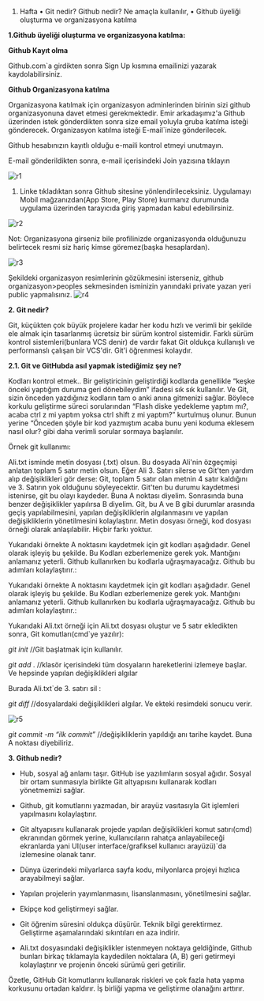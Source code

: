 1. Hafta
   • Git nedir? Github nedir? Ne amaçla kullanılır,
   • Github üyeliği oluşturma ve organizasyona katılma

**1.Github üyeliği oluşturma ve organizasyona katılma:**

**Github Kayıt olma**

Github.com`a girdikten sonra Sign Up kısmına emailinizi yazarak kaydolabilirsiniz.

**Github Organizasyona katılma**

Organizasyona katılmak için organizasyon adminlerinden birinin sizi github organizasyonuna davet etmesi gerekmektedir. Emir arkadaşımız'a Github üzerinden istek gönderdikten sonra size email yoluyla gruba katılma isteği gönderecek. Organizasyon katılma isteği E-mail`inize gönderilecek.

Github hesabınızın kayıtlı olduğu e-maili kontrol etmeyi unutmayın.

E-mail gönderildikten sonra, e-mail içerisindeki Join yazısına tıklayın

![r1](https://user-images.githubusercontent.com/58172827/170823241-fda73d7a-2931-4c3e-be98-a79ebfb33b65.jpg)

1. Linke tıkladıktan sonra Github sitesine yönlendirileceksiniz. Uygulamayı Mobil mağzanızdan(App Store, Play Store) kurmanız durumunda uygulama üzerinden tarayıcıda giriş yapmadan kabul edebilirsiniz.

![r2](https://user-images.githubusercontent.com/58172827/170823272-d3ceb3d1-6e98-4853-9b70-08e76c7a8aaf.jpg)

Not: Organizasyona girseniz bile profilinizde organizasyonda olduğunuzu belirtecek resmi siz hariç kimse göremez(başka hesaplardan).

![r3](https://user-images.githubusercontent.com/58172827/170823309-15e0926d-8565-4792-9efa-e9ca3180eb8c.png)

Şekildeki organizasyon resimlerinin gözükmesini isterseniz, github organizasyon>peoples sekmesinden isminizin yanındaki private yazan yeri public yapmalısınız.
![r4](https://user-images.githubusercontent.com/58172827/170823339-6cd86461-03da-4b19-a77b-4a190b032c43.png)

**2. Git nedir?**

Git, küçükten çok büyük projelere kadar her kodu hızlı ve verimli bir şekilde ele almak için tasarlanmış ücretsiz bir sürüm kontrol sistemidir. Farklı sürüm kontrol sistemleri(bunlara VCS denir) de vardır fakat Git oldukça kullanışlı ve performanslı çalışan bir VCS'dir. Git'i öğrenmesi kolaydır.

**2.1. Git ve GitHubda asıl yapmak istediğimiz şey ne?**

Kodları kontrol etmek.. Bir geliştiricinin geliştirdiği kodlarda genellikle “keşke önceki yaptığım duruma geri dönebileydim” ifadesi sık sık kullanılır. Ve Git, sizin önceden yazdığınız kodların tam o anki anına gitmenizi sağlar. Böylece korkulu geliştirme süreci sorularından “Flash diske yedekleme yaptım mı?, acaba ctrl z mi yaptım yoksa ctrl shift z mi yaptım?” kurtulmuş olunur. Bunun yerine “Önceden şöyle bir kod yazmıştım acaba bunu yeni koduma eklesem nasıl olur? gibi daha verimli sorular sormaya başlanılır.

Örnek git kullanımı:

Ali.txt isminde metin dosyası (.txt) olsun. Bu dosyada Ali'nin özgeçmişi anlatan toplam 5 satır metin olsun. Eğer Ali 3. Satırı silerse ve Git'ten yardım alıp değişiklikleri gör derse: Git, toplam 5 satır olan metnin 4 satır kaldığını ve 3. Satırın yok olduğunu söyleyecektir. Git'ten bu durumu kaydetmesi istenirse, git bu olayı kaydeder. Buna A noktası diyelim. Sonrasında buna benzer değişiklikler yapılırsa B diyelim. Git, bu A ve B gibi durumlar arasında geçiş yapılabilmesini, yapılan değişikliklerin algılanmasını ve yapılan değişikliklerin yönetilmesini kolaylaştırır. Metin dosyası örneği, kod dosyası örneği olarak anlaşılabilir. Hiçbir farkı yoktur.

Yukarıdaki örnekte A noktasını kaydetmek için git kodları aşağıdadır. Genel olarak işleyiş bu şekilde. Bu Kodları ezberlemenize gerek yok. Mantığını anlamanız yeterli. Github kullanırken bu kodlarla uğraşmayacağız. Github bu adımları kolaylaştırır.:

Yukarıdaki örnekte A noktasını kaydetmek için git kodları aşağıdadır. Genel olarak işleyiş bu şekilde. Bu Kodları ezberlemenize gerek yok. Mantığını anlamanız yeterli. Github kullanırken bu kodlarla uğraşmayacağız. Github bu adımları kolaylaştırır.:

Yukarıdaki Ali.txt örneği için Ali.txt dosyası oluştur ve 5 satır ekledikten sonra, Git komutları(cmd`ye yazılır):

_git init_ //Git başlatmak için kullanılır.

_git add_ . //klasör içerisindeki tüm dosyaların hareketlerini izlemeye başlar. Ve hepsinde yapılan değişiklikleri algılar

Burada Ali.txt`de 3. satırı sil :

_git diff_ //dosyalardaki değişiklikleri algılar. Ve ekteki resimdeki sonucu verir.

![r5](https://user-images.githubusercontent.com/58172827/170823388-24d2f26d-f57a-4014-b839-a799a7290589.png)

_git commit -m “ilk commit”_ //değişikliklerin yapıldığı anı tarihe kaydet. Buna A noktası diyebiliriz.

**3. Github nedir?**

- Hub, sosyal ağ anlamı taşır. GitHub ise yazılımların sosyal ağıdır. Sosyal bir ortam sunmasıyla birlikte Git altyapısını kullanarak kodları yönetmemizi sağlar.

- Github, git komutlarını yazmadan, bir arayüz vasıtasıyla Git işlemleri yapılmasını kolaylaştırır.

- Git altyapısını kullanarak projede yapılan değişiklikleri komut satırı(cmd) ekranından görmek yerine, kullanıcıların rahatça anlayabileceği ekranlarda yani UI(user interface/grafiksel kullanıcı arayüzü)`da izlemesine olanak tanır.

- Dünya üzerindeki milyarlarca sayfa kodu, milyonlarca projeyi hızlıca arayabilmeyi sağlar.

- Yapılan projelerin yayımlanmasını, lisanslanmasını, yönetilmesini sağlar.

- Ekipçe kod geliştirmeyi sağlar.

- Git öğrenim süresini oldukça düşürür. Teknik bilgi gerektirmez. Geliştirme aşamalarındaki sıkıntıları en aza indirir.

- Ali.txt dosyasındaki değişiklikler istenmeyen noktaya geldiğinde, Github bunları birkaç tıklamayla kaydedilen noktalara (A, B) geri getirmeyi kolaylaştırır ve projenin önceki sürümü geri getirilir.

Özetle, GitHub Git komutlarını kullanarak riskleri ve çok fazla hata yapma korkusunu ortadan kaldırır. İş birliği yapma ve geliştirme olanağını arttırır.
